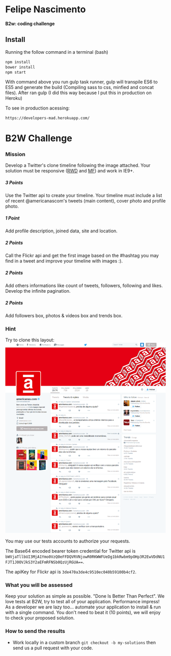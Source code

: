 # Felipe Nascimento
**B2w: coding challenge**

## Install


Running the follow command in a terminal (bash)
    
    npm install
    bower install
    npm start

With command above you run gulp task runner, gulp will transpile ES6 to ES5 and generate the build (Compiling sass to css, minfied and concat files). 
After ran gulp (I did this way because I put this in production on Heroku)

To see in production acessing:

    https://developers-mad.herokuapp.com/





# B2W Challenge

### Mission

Develop a Twitter's clone timeline following the image attached. Your solution must be responsive ([RWD](http://alistapart.com/article/responsive-web-design) and [MF](http://www.lukew.com/ff/entry.asp?933)) and work in IE9+.

##### 3 Points

Use the Twitter api to create your timeline. Your timeline must include a list of recent @americanascom's tweets (main content), cover photo and profile photo. 

##### 1 Point

Add profile description, joined data, site and location.

##### 2 Points

Call the Flickr api and get the first image based on the #hashtag you may find in a tweet and improve your timeline with images :).

##### 2 Points

Add others informations like count of tweets, followers, following and likes. Develop the infinite pagination.

##### 2 Points

Add followers box, photos & videos box and trends box.

### Hint 

Try to clone this layout:
![Timeline](/resources/timeline.png)

You may use our tests accounts to authorize your requests. 

The Base64 encoded bearer token credential for Twitter api is ```bWVjaTllbUI3MjA1Ymo0VzQ0eFFDQVRVNjowR0RKWWFUeDg1bkRwbm9pOHp3R2EwVDdNU1FJT1J0OVJkS3Y2aEFmRFNSb0QzUjRGUA==```.

The apiKey for Flickr api is ```3de470a3de4c9510ec040b59100b4cf2```.


### What you will be assessed

Keep your solution as simple as possible. "Done Is Better Than Perfect". We love tests at B2W, try to test all of your application. Performance impress! As a developer we are lazy too... automate your application to install & run with a single command. You don't need to beat it (10 points), we will enjoy to check your proposed solution.

### How to send the results

* Work locally in a custom branch ```git checkout -b my-solutions``` then send us a pull request with your code.
